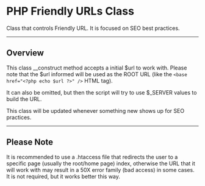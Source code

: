 # PHP Friendly URLs Class
Class that controls Friendly URL. It is focused on SEO best practices.

---

## Overview
This class __construct method accepts a initial $url to work with. Please note that the $url informed will be used as the ROOT URL (like the `<base href="<?php echo $url ?>" />` HTML tag).

It can also be omitted, but then the script will try to use $_SERVER values to build the URL.

This class will be updated whenever something new shows up for SEO practices. 

---

## Please Note
It is recommended to use a .htaccess file that redirects the user to a specific page (usually the root/home page) index, otherwise the URL that it will work with may result in a 50X error family (bad access) in some cases. It is not required, but it works better this way.
